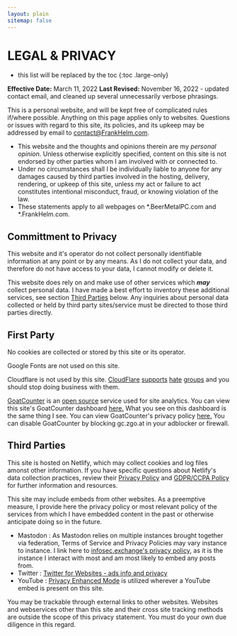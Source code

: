 ```yaml
---
layout: plain
sitemap: false
---
```


# LEGAL & PRIVACY

* this list will be replaced by the toc
{:toc .large-only}

**Effective Date:** March 11, 2022
**Last Revised:** November 16, 2022 - updated contact email, and cleaned up several unnecessarily verbose phrasings. 

This is a personal website, and will be kept free of complicated rules if/where possible. Anything on this page applies only to websites. Questions or issues with regard to this site, its policies, and its upkeep may be addressed by email to [contact@FrankHelm.com](mailto:contact@FrankHelm.com).

- This website and the thoughts and opinions therein are my *personal opinion*. Unless otherwise explicitly specified, content on this site is not endorsed by other parties whom I am involved with or connected to. 
- Under no circumstances shall I be individually liable to anyone for any damages caused by third parties involved in the hosting, delivery, rendering, or upkeep of this site, unless my act or failure to act constitutes intentional misconduct, fraud, or knowing violation of the law. 
- These statements apply to all webpages on *.BeerMetalPC.com and *.FrankHelm.com. 

## Committment to Privacy

This website and it's operator do not collect personally identifiable information at any point or by any means. As I do not collect your data, and therefore do not have access to your data, I cannot modify or delete it. 

This website does rely on and make use of other services which ***may*** collect personal data. I have made a best effort to inventory these additional services, see section [Third Parties](/LEGAL/#third-parties) below. Any inquiries about personal data collected or held by third party sites/service must be directed to those third parties directly. 

## First Party

No cookies are collected or stored by this site or its operator. 

Google Fonts are not used on this site. 

Cloudflare is not used by this site. [CloudFlare](https://srslyriskybiz.substack.com/p/albania-severs-diplomatic-ties-with) [supports](https://www.vice.com/en/article/j5yxxg/cloudflare-is-protecting-a-site-linked-to-a-neo-nazi-terror-group) [hate](https://www.theguardian.com/world/2018/feb/10/web-giant-cloudflare-storing-extreme-neo-nazi-content-on-uk-soil) [groups](https://qz.com/1053689/cloudflare-is-the-one-tech-company-still-sticking-by-neo-nazi-websites-like-daily-stormer) and you should stop doing business with them.

[GoatCounter](https://goatcounter.com/) is an [open source](https://github.com/arp242/goatcounter) service used for site analytics. You can view this site's GoatCounter dashboard [here.](https://bhksuhd32g.goatcounter.com/) What you see on this dashboard is the same thing I see. You can view GoatCounter's privacy policy [here.](https://www.goatcounter.com/help/privacy) You can disable GoatCounter by blocking gc.zgo.at in your adblocker or firewall.  

## Third Parties

This site is hosted on Netlify, which may collect cookies and log files amonst other information. If you have specific questions about Netlify's data collection practices, review their [Privacy Policy](https://www.netlify.com/privacy) and [GDPR/CCPA Policy](https://www.netlify.com/gdpr-ccpa) for further information and resources. 

This site may include embeds from other websites. As a preemptive measure, I provide here the privacy policy or most relevant policy of the services from which I have embedded content in the past or otherwise anticipate doing so in the future. 

- Mastodon : As Mastodon relies on multiple instances brought together via federation, Terms of Service and Privacy Policies may vary instance to instance. I link here to [infosec.exchange's privacy policy](https://infosec.exchange/privacy-policy), as it is the instance I interact with most and am most likely to embed any posts from. 
- Twitter : [Twitter for Websites - ads info and privacy](https://help.twitter.com/en/twitter-for-websites-ads-info-and-privacy)
- YouTube : [Privacy Enhanced Mode](https://support.google.com/youtube/answer/171780?hl=en) is utilized wherever a YouTube embed is present on this site. 

You may be trackable through external links to other websites. Websites and webservices other than this site and their cross site tracking methods are outside the scope of this privacy statement. You must do your own due diligence in this regard. 
